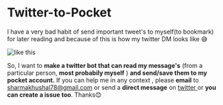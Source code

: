 # Twitter-to-Pocket

I have a very bad habit of send important tweet's to myself(to bookmark) for later reading and because of this is how my twitter DM looks like 😅

![like this](https://screenshots.firefoxusercontent.com/images/fe085dd7-de9a-4a84-82c7-021d9deb43ed.png)

So, I want to **make a twitter bot that can read my message's** (from a particular person, **most probabily myself** ) **and send/save them to my pocket account.**
If you can help me in any context , please **email** to sharmakhushal78@gmail.com or send a **direct message** on [twitter ](http://twitter.com/herkuch) or **you can create a issue too**.
Thanks😊


